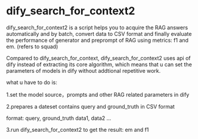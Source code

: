 # dify_search_for_context2 

dify_search_for_context2 is a script helps you to acquire the RAG answers automatically and by batch, convert data to CSV format and finally evaluate the performance of generator and preprompt of RAG using metrics: f1 and em. (refers to squad)

Compared to dify_search_for_context, dify_search_for_context2 uses api of dify instead of extracting its core algorithm, which means that u can set the parameters of models in dify without addtional repetitive work. 

what u have to do is:

1.set the model source，prompts and other RAG related parameters in dify

2.prepares a dateset contains query and ground_truth in CSV format


  format:
    query, ground_truth
    data1, data2
    ...


3.run dify_search_for_context2 to get the result: em and f1
